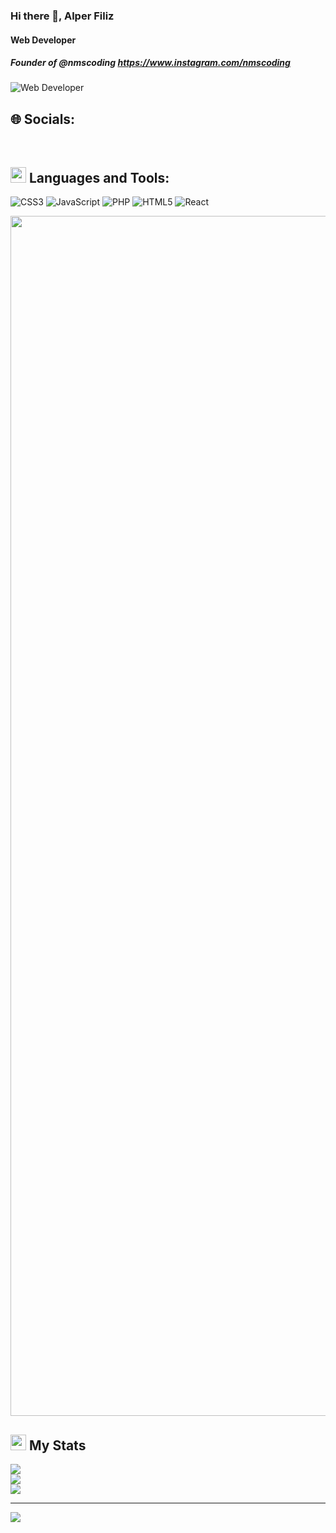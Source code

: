 
### Hi there 👋, Alper Filiz
#### Web Developer
##### Founder of @nmscoding https://www.instagram.com/nmscoding
![Web Developer](https://r.resimlink.com/nRc6MdV-1H.png)


## 🌐 Socials:
<a href="https://instagram.com/alper.flz"><img src="https://img.shields.io/badge/Instagram-%23E4405F.svg?logo=Instagram&logoColor=white" alt=""></a>
<a href="https://tiktok.com/@nmscoding"><img src="https://img.shields.io/badge/TikTok-%23000000.svg?logo=TikTok&logoColor=white" alt=""></a>
<a href="https://x.com/alperf35"><img src="https://img.shields.io/badge/X-black.svg" alt=""></a>


## <img src="https://media2.giphy.com/media/QssGEmpkyEOhBCb7e1/giphy.gif?cid=ecf05e47a0n3gi1bfqntqmob8g9aid1oyj2wr3ds3mg700bl&rid=giphy.gif" width ="25"><b> Languages and Tools:</b>
</a>


![CSS3](https://img.shields.io/badge/css3-%231572B6.svg?style=flat&logo=css3&logoColor=white) ![JavaScript](https://img.shields.io/badge/javascript-%23323330.svg?style=flat&logo=javascript&logoColor=%23F7DF1E) ![PHP](https://img.shields.io/badge/php-%23777BB4.svg?style=flat&logo=php&logoColor=white) ![HTML5](https://img.shields.io/badge/html5-%23E34F26.svg?style=flat&logo=html5&logoColor=white) ![React](https://img.shields.io/badge/react-%2320232a.svg?style=flat&logo=react&logoColor=%2361DAFB)

<img src="https://www.animatedimages.org/data/media/562/animated-line-image-0184.gif" width="1920" />

## <img src="https://media.giphy.com/media/iY8CRBdQXODJSCERIr/giphy.gif" width="25"> <b>My Stats</b>
![](https://github-readme-stats.vercel.app/api?username=nmscoding&theme=dracula&hide_border=false&include_all_commits=true&count_private=true)<br/>
![](https://github-readme-streak-stats.herokuapp.com/?user=nmscoding&theme=dracula&hide_border=false)<br/>
![](https://github-readme-stats.vercel.app/api/top-langs/?username=nmscoding&theme=dracula&hide_border=false&include_all_commits=true&count_private=true&layout=compact)

---
[![](https://visitcount.itsvg.in/api?id=nmscoding&icon=0&color=0)](https://visitcount.itsvg.in)

<!-- Proudly created with GPRM ( https://gprm.itsvg.in ) -->




